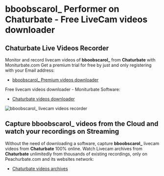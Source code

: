 # bboobscarol_ Performer on Chaturbate - Free LiveCam videos downloader

## Chaturbate Live Videos Recorder

Monitor and record livecam videos of **bboobscarol_** from **Chaturbate** with Moniturbate.com
Get a premium trial for free by just and only registering with your Email address:
* [bboobscarol_ Premium videos downloader](https://moniturbate.com/request-demo-licence-key.html)

Free livecam videos downloader - Moniturbate Software:
* [Chaturbate videos downloader](https://moniturbate.com/moniturbate-download-software.html)

![bboobscarol_ livecam videos recorder](https://peachurnet.com/templates/moniturbate-software.png)


## Capture bboobscarol_ videos from the Cloud and watch your recordings on Streaming

Without the need of downloading a software, capture **bboobscarol_** livecam videos from **Chaturbate** 100% online.
Watch Livecam archives from **Chaturbate** unlimitedly from thousands of existing recordings, only on Peachurbate.com and its websites network:
* [Chaturbate videos archives](https://peachurnet.com/)